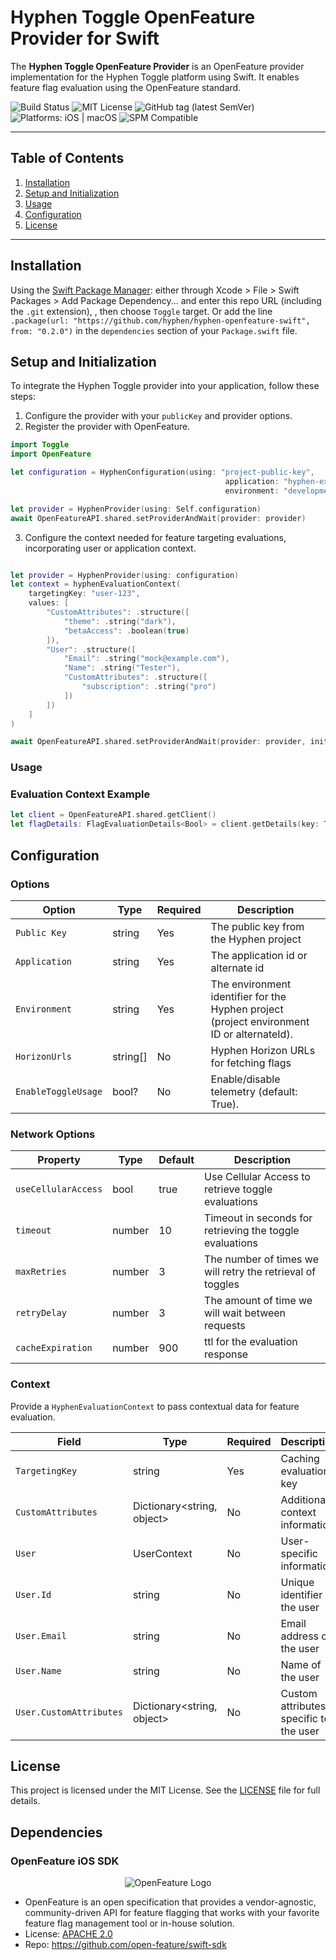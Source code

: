 # Hyphen Toggle OpenFeature Provider for Swift

The **Hyphen Toggle OpenFeature Provider** is an OpenFeature provider implementation for the Hyphen Toggle platform using Swift. It enables feature flag evaluation using the OpenFeature standard.

![Build Status](https://github.com/hyphen/hyphen-openfeature-swift/actions/workflows/swift.yml/badge.svg) ![MIT License](https://img.shields.io/badge/License-MIT-green.svg) ![GitHub tag (latest SemVer)](https://img.shields.io/github/v/tag/hyphen/hyphen-openfeature-swift?label=Version) ![Platforms: iOS | macOS](https://img.shields.io/badge/platforms-iOS%20|%20macOS-blue?logo=apple)
![SPM Compatible](https://img.shields.io/badge/SPM-Compatible-orange?logo=swift)

---

## Table of Contents

1. [Installation](#installation)
2. [Setup and Initialization](#setup-and-initialization)
3. [Usage](#usage)
4. [Configuration](#configuration)
5. [License](#license)

---

## Installation

Using the [Swift Package Manager](https://swift.org/package-manager/): either through Xcode > File > Swift Packages > Add Package Dependency... and enter this repo URL (including the `.git` extension), , then choose `Toggle` target. Or add the line  `.package(url: "https://github.com/hyphen/hyphen-openfeature-swift", from: "0.2.0")` in the `dependencies` section of your `Package.swift` file.

## Setup and Initialization
To integrate the Hyphen Toggle provider into your application, follow these steps:

1. Configure the provider with your `publicKey` and provider options.
2. Register the provider with OpenFeature.

```swift
import Toggle
import OpenFeature

let configuration = HyphenConfiguration(using: "project-public-key",
                                                application: "hyphen-example-app",
                                                environment: "development")

let provider = HyphenProvider(using: Self.configuration)
await OpenFeatureAPI.shared.setProviderAndWait(provider: provider)
```

3. Configure the context needed for feature targeting evaluations, incorporating user or application context.
```swift

let provider = HyphenProvider(using: configuration)
let context = hyphenEvaluationContext(
    targetingKey: "user-123",
    values: [
        "CustomAttributes": .structure([
            "theme": .string("dark"),
            "betaAccess": .boolean(true)
        ]),
        "User": .structure([
            "Email": .string("mock@example.com"),
            "Name": .string("Tester"),
            "CustomAttributes": .structure([
                "subscription": .string("pro")
            ])
        ])
    ]
)

await OpenFeatureAPI.shared.setProviderAndWait(provider: provider, initialContext: context)
```

### Usage
### Evaluation Context Example

```swift
let client = OpenFeatureAPI.shared.getClient()
let flagDetails: FlagEvaluationDetails<Bool> = client.getDetails(key: ToggleKey.bool, defaultValue: false)
```

## Configuration
### Options

| Option              | Type      | Required | Description                                     |
|--------------------|-----------|----------|-------------------------------------------------|
| `Public Key`       | string    | Yes      | The public key from the Hyphen project          |
| `Application`      | string    | Yes      | The application id or alternate id              |
| `Environment`      | string    | Yes      | The environment identifier for the Hyphen project (project environment ID or alternateId). |
| `HorizonUrls`      | string[]  | No       | Hyphen Horizon URLs for fetching flags         |
| `EnableToggleUsage`| bool?     | No       | Enable/disable telemetry (default: True).      |

### Network Options 

| Property              | Type       | Default | Description                                                    |
|----------------------|------------|---------|----------------------------------------------------------------|
| `useCellularAccess`  | bool       | true    | Use Cellular Access to retrieve toggle evaluations             |
| `timeout`            | number     | 10      | Timeout in seconds for retrieving the toggle evaluations       |
| `maxRetries`         | number     | 3       | The number of times we will retry the retrieval of toggles     |
| `retryDelay`         | number     | 3       | The amount of time we will wait between requests               |
| `cacheExpiration`    | number     | 900     | ttl for the evaluation response                                |

### Context
Provide a `HyphenEvaluationContext` to pass contextual data for feature evaluation.

| Field               | Type                           | Required | Description                    |
|-------------------|--------------------------------|----------|--------------------------------|
| `TargetingKey`    | string                         | Yes      | Caching evaluation key        |
| `CustomAttributes`| Dictionary<string, object>     | No       | Additional context information |
| `User`            | UserContext                    | No       | User-specific information     |
| `User.Id`         | string                         | No       | Unique identifier of the user |
| `User.Email`      | string                         | No       | Email address of the user |
| `User.Name`       | string                         | No       | Name of the user |
| `User.CustomAttributes` | Dictionary<string, object>  | No       | Custom attributes specific to the user |


## License
This project is licensed under the MIT License. See the [LICENSE](LICENSE) file for full details.

## Dependencies

### OpenFeature iOS SDK

<!-- x-hide-in-docs-start -->
<p align="center">
  <picture>
    <source media="(prefers-color-scheme: dark)" srcset="https://raw.githubusercontent.com/open-feature/community/0e23508c163a6a1ac8c0ced3e4bd78faafe627c7/assets/logo/horizontal/white/openfeature-horizontal-white.svg" />
    <img align="center" alt="OpenFeature Logo" src="https://raw.githubusercontent.com/open-feature/community/0e23508c163a6a1ac8c0ced3e4bd78faafe627c7/assets/logo/horizontal/black/openfeature-horizontal-black.svg" />
  </picture>
</p>

- OpenFeature is an open specification that provides a vendor-agnostic, community-driven API for feature flagging that works with your favorite feature flag management tool or in-house solution. 
- License: [APACHE 2.0](https://github.com/open-feature/swift-sdk/blob/main/LICENSE)
- Repo: https://github.com/open-feature/swift-sdk
